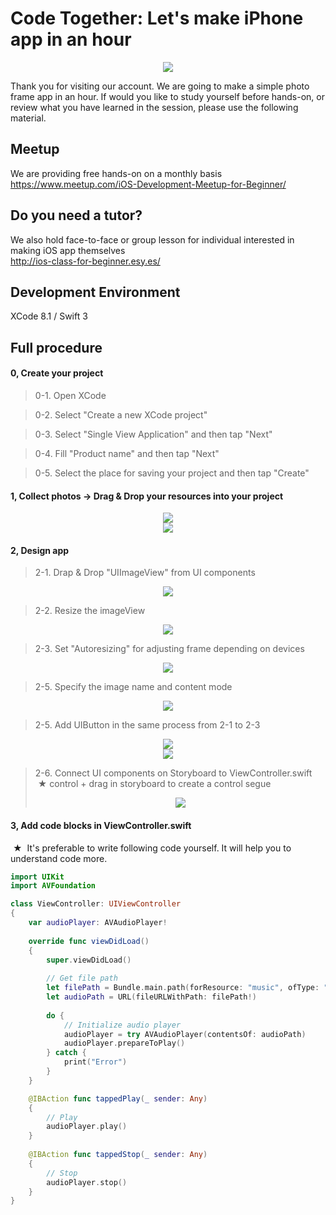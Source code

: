 # Code Together: Let's make iPhone app in an hour

  <div style="text-align:center"><img src ="https://github.com/iosClassForBeginner/musicPlayer-en/blob/master/Resources/sample.png" /></div>

  Thank you for visiting our account. We are going to make a simple photo frame app in an hour. If would you like to study yourself before hands-on, or review what you have learned in the session, please use the following material.

## Meetup
  We are providing free hands-on on a monthly basis<br>
  https://www.meetup.com/iOS-Development-Meetup-for-Beginner/

## Do you need a tutor?
  We also hold face-to-face or group lesson for individual interested in making iOS app themselves<br>
  http://ios-class-for-beginner.esy.es/

## Development Environment
  XCode 8.1 / Swift 3

## Full procedure

#### 0, Create your project

> 0-1. Open XCode  

> 0-2. Select "Create a new XCode project"

> 0-3. Select "Single View Application" and then tap "Next"

> 0-4. Fill "Product name" and then tap "Next"

> 0-5. Select the place for saving your project and then tap "Create"

#### 1, Collect photos → Drag & Drop your resources into your project
  <div style="text-align:center"><img src ="https://github.com/iosClassForBeginner/musicPlayer-en/blob/master/Resources/0.png" /></div>
  <div style="text-align:center"><img src ="https://github.com/iosClassForBeginner/musicPlayer-en/blob/master/Resources/1.gif" /></div>

#### 2, Design app
> 2-1. Drap & Drop "UIImageView" from UI components
  <div style="text-align:center"><img src ="https://github.com/iosClassForBeginner/musicPlayer-en/blob/master/Resources/2.gif" /></div>

> 2-2. Resize the imageView
  <div style="text-align:center"><img src ="https://github.com/iosClassForBeginner/musicPlayer-en/blob/master/Resources/3.gif" /></div>

> 2-3. Set "Autoresizing" for adjusting frame depending on devices
  <div style="text-align:center"><img src ="https://github.com/iosClassForBeginner/musicPlayer-en/blob/master/Resources/4.gif" /></div>

> 2-5. Specify the image name and content mode
  <div style="text-align:center"><img src ="https://github.com/iosClassForBeginner/musicPlayer-en/blob/master/Resources/5.gif" /></div>

> 2-5. Add UIButton in the same process from 2-1 to 2-3
  <div style="text-align:center"><img src ="https://github.com/iosClassForBeginner/musicPlayer-en/blob/master/Resources/6.gif" /></div>
  <div style="text-align:center"><img src ="https://github.com/iosClassForBeginner/musicPlayer-en/blob/master/Resources/7.gif" /></div>  
  
> 2-6. Connect UI components on Storyboard to ViewController.swift
  ★  control + drag in storyboard to create a control segue
  <div style="text-align:center"><img src ="https://github.com/iosClassForBeginner/musicPlayer-en/blob/master/Resources/8.gif" /></div>

#### 3, Add code blocks in ViewController.swift
  ★  It's preferable to write following code yourself. It will help you to understand code more.

```Swift  
import UIKit
import AVFoundation

class ViewController: UIViewController
{
    var audioPlayer: AVAudioPlayer!
    
    override func viewDidLoad()
    {
        super.viewDidLoad()
        
        // Get file path
        let filePath = Bundle.main.path(forResource: "music", ofType: "mp3")
        let audioPath = URL(fileURLWithPath: filePath!)
        
        do {
            // Initialize audio player
            audioPlayer = try AVAudioPlayer(contentsOf: audioPath)
            audioPlayer.prepareToPlay()
        } catch {
            print("Error")
        }
    }

    @IBAction func tappedPlay(_ sender: Any)
    {
        // Play
        audioPlayer.play()
    }
    
    @IBAction func tappedStop(_ sender: Any)
    {
        // Stop
        audioPlayer.stop()
    }
}
```
